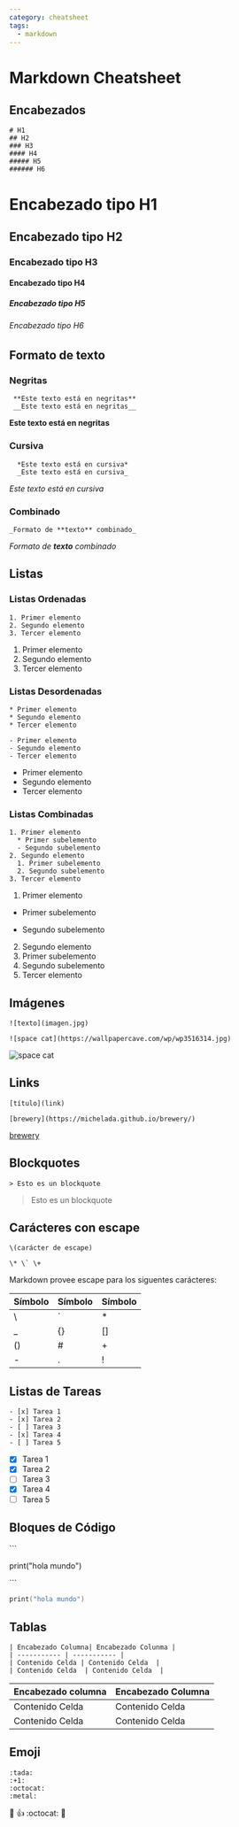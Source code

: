 ```yaml
---
category: cheatsheet
tags:
  - markdown
---
```

# Markdown Cheatsheet

## Encabezados

```
# H1
## H2
### H3
#### H4
##### H5
###### H6
```

# Encabezado tipo H1
## Encabezado tipo  H2
### Encabezado tipo  H3
####  Encabezado tipo H4
#####  Encabezado tipo H5
######  Encabezado tipo H6

## Formato de texto

### Negritas
 ```
  **Este texto está en negritas**
  __Este texto está en negritas__
```
 **Este texto está en negritas**

### Cursiva

```
  *Este texto está en cursiva*
  _Este texto está en cursiva_
```
 _Este texto está en cursiva_


### Combinado

 ```
_Formato de **texto** combinado_
 ```

 _Formato de **texto** combinado_



## Listas
### Listas Ordenadas
```
1. Primer elemento
2. Segundo elemento
3. Tercer elemento
```
1. Primer elemento
2. Segundo elemento
3. Tercer elemento

### Listas Desordenadas
```
* Primer elemento
* Segundo elemento
* Tercer elemento

- Primer elemento
- Segundo elemento
- Tercer elemento
```

* Primer elemento
* Segundo elemento
* Tercer elemento

### Listas Combinadas

```
1. Primer elemento
  * Primer subelemento
  - Segundo subelemento
2. Segundo elemento
  1. Primer subelemento
  2. Segundo subelemento
3. Tercer elemento
```

1. Primer elemento
  * Primer subelemento
  - Segundo subelemento
2. Segundo elemento
  1. Primer subelemento
  2. Segundo subelemento
3. Tercer elemento

## Imágenes
```
![texto](imagen.jpg)

![space cat](https://wallpapercave.com/wp/wp3516314.jpg)

```

![space cat](https://wallpapercave.com/wp/wp3516314.jpg)


## Links
```
[título](link)

[brewery](https://michelada.github.io/brewery/)
```
[brewery](https://michelada.github.io/brewery/)

## Blockquotes
```
> Esto es un blockquote
```
> Esto es un blockquote

## Carácteres con escape
```
\(carácter de escape)

\* \` \+
```

Markdown provee escape para los siguentes carácteres:

| Símbolo | Símbolo | Símbolo |
| ----------- | ----------- |----------- |
| \\  | \` | \* |
| \_ | \{\} |  \[\] |
| \(\) | \# | \+ |
| \- | \. | \! |

## Listas de Tareas
 ```
- [x] Tarea 1
- [x] Tarea 2
- [ ] Tarea 3
- [x] Tarea 4
- [ ] Tarea 5
```
- [x] Tarea 1
- [x] Tarea 2
- [ ] Tarea 3
- [x] Tarea 4
- [ ] Tarea 5

## Bloques de Código
\```

print("hola mundo")

\```


``` swift
print("hola mundo")
```

## Tablas
```
| Encabezado Columna| Encabezado Colunma |
| ----------- | ----------- |
| Contenido Celda | Contenido Celda  |
| Contenido Celda  | Contenido Celda  |
```

| Encabezado columna| Encabezado Columna |
| ----------- | ----------- |
| Contenido Celda | Contenido Celda  |
| Contenido Celda  | Contenido Celda  |

## Emoji
```
:tada:
:+1:
:octocat:
:metal:
```
:tada: :+1: :octocat: :metal:
